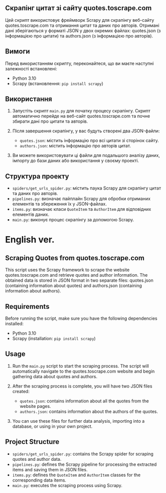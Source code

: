 ## Скрапінг цитат зі сайту quotes.toscrape.com

Цей скрипт використовує фреймворк Scrapy для скрапінгу веб-сайту quotes.toscrape.com та отримання цитат та даних про авторів. Отримані дані зберігаються у форматі JSON у двох окремих файлах: quotes.json (з інформацією про цитати) та authors.json (з інформацією про авторів).

## Вимоги

Перед використанням скрипту, переконайтеся, що ви маєте наступні залежності встановлені:

- Python 3.10
- Scrapy (встановлення: `pip install scrapy`)

## Використання

1. Запустіть скрипт `main.py` для початку процесу скрапінгу. Скрипт автоматично перейде на веб-сайт quotes.toscrape.com та почне збирати дані про цитати та авторів.

2. Після завершення скрапінгу, у вас будуть створені два JSON-файли:
   - `quotes.json`: містить інформацію про всі цитати зі сторінок сайту.
   - `authors.json`: містить інформацію про авторів цитат.

3. Ви можете використовувати ці файли для подальшого аналізу даних, імпорту до бази даних або використання у своєму проекті.

## Структура проекту

- `spiders/get_urls_spider.py`: містить паука Scrapy для скрапінгу цитат та даних про авторів.
- `pipelines.py`: визначає пайплайн Scrapy для обробки отриманих елементів та збереження їх у JSON-файлах.
- `items.py`: визначає класи `QuoteItem` та `AuthorItem` для відповідних елементів даних.
- `main.py`: виконує процес скрапінгу за допомогою Scrapy.


# English ver.

## Scraping Quotes from quotes.toscrape.com

This script uses the Scrapy framework to scrape the website quotes.toscrape.com and retrieve quotes and author information. The obtained data is stored in JSON format in two separate files: quotes.json (containing information about quotes) and authors.json (containing information about authors).

## Requirements

Before running the script, make sure you have the following dependencies installed:

- Python 3.10
- Scrapy (installation: `pip install scrapy`)

## Usage

1. Run the `main.py` script to start the scraping process. The script will automatically navigate to the quotes.toscrape.com website and begin gathering data about quotes and authors.

2. After the scraping process is complete, you will have two JSON files created:
   - `quotes.json`: contains information about all the quotes from the website pages.
   - `authors.json`: contains information about the authors of the quotes.

3. You can use these files for further data analysis, importing into a database, or using in your own project.

## Project Structure

- `spiders/get_urls_spider.py`: contains the Scrapy spider for scraping quotes and author data.
- `pipelines.py`: defines the Scrapy pipeline for processing the extracted items and saving them in JSON files.
- `items.py`: defines the `QuoteItem` and `AuthorItem` classes for the corresponding data items.
- `main.py`: executes the scraping process using Scrapy.



